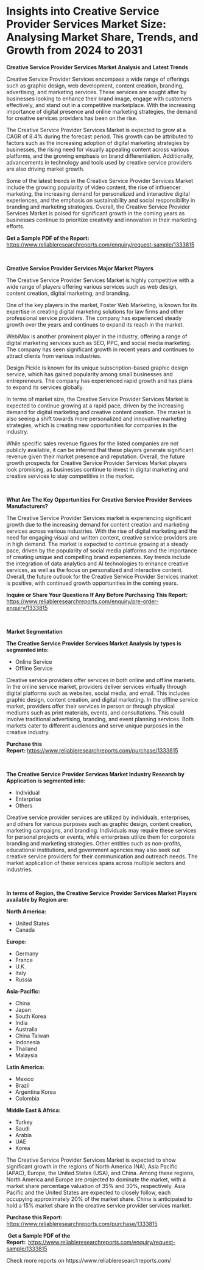 <p><h1>Insights into Creative Service Provider Services Market Size: Analysing Market Share, Trends, and Growth from 2024 to 2031</h1></p><p><strong>Creative Service Provider Services Market Analysis and Latest Trends</strong></p>
<p><p>Creative Service Provider Services encompass a wide range of offerings such as graphic design, web development, content creation, branding, advertising, and marketing services. These services are sought after by businesses looking to enhance their brand image, engage with customers effectively, and stand out in a competitive marketplace. With the increasing importance of digital presence and online marketing strategies, the demand for creative services providers has been on the rise.</p><p>The Creative Service Provider Services Market is expected to grow at a CAGR of 8.4% during the forecast period. This growth can be attributed to factors such as the increasing adoption of digital marketing strategies by businesses, the rising need for visually appealing content across various platforms, and the growing emphasis on brand differentiation. Additionally, advancements in technology and tools used by creative service providers are also driving market growth.</p><p>Some of the latest trends in the Creative Service Provider Services Market include the growing popularity of video content, the rise of influencer marketing, the increasing demand for personalized and interactive digital experiences, and the emphasis on sustainability and social responsibility in branding and marketing strategies. Overall, the Creative Service Provider Services Market is poised for significant growth in the coming years as businesses continue to prioritize creativity and innovation in their marketing efforts.</p></p>
<p><strong>Get a Sample PDF of the Report:&nbsp;</strong> <a href="https://www.reliableresearchreports.com/enquiry/request-sample/1333815">https://www.reliableresearchreports.com/enquiry/request-sample/1333815</a></p>
<p>&nbsp;</p>
<p><strong>Creative Service Provider Services Major Market Players</strong></p>
<p><p>The Creative Service Provider Services Market is highly competitive with a wide range of players offering various services such as web design, content creation, digital marketing, and branding. </p><p>One of the key players in the market, Foster Web Marketing, is known for its expertise in creating digital marketing solutions for law firms and other professional service providers. The company has experienced steady growth over the years and continues to expand its reach in the market.</p><p>WebiMax is another prominent player in the industry, offering a range of digital marketing services such as SEO, PPC, and social media marketing. The company has seen significant growth in recent years and continues to attract clients from various industries.</p><p>Design Pickle is known for its unique subscription-based graphic design service, which has gained popularity among small businesses and entrepreneurs. The company has experienced rapid growth and has plans to expand its services globally.</p><p>In terms of market size, the Creative Service Provider Services Market is expected to continue growing at a rapid pace, driven by the increasing demand for digital marketing and creative content creation. The market is also seeing a shift towards more personalized and innovative marketing strategies, which is creating new opportunities for companies in the industry.</p><p>While specific sales revenue figures for the listed companies are not publicly available, it can be inferred that these players generate significant revenue given their market presence and reputation. Overall, the future growth prospects for Creative Service Provider Services Market players look promising, as businesses continue to invest in digital marketing and creative services to stay competitive in the market.</p></p>
<p>&nbsp;</p>
<p><strong>What Are The Key Opportunities For Creative Service Provider Services Manufacturers?</strong></p>
<p><p>The Creative Service Provider Services market is experiencing significant growth due to the increasing demand for content creation and marketing services across various industries. With the rise of digital marketing and the need for engaging visual and written content, creative service providers are in high demand. The market is expected to continue growing at a steady pace, driven by the popularity of social media platforms and the importance of creating unique and compelling brand experiences. Key trends include the integration of data analytics and AI technologies to enhance creative services, as well as the focus on personalized and interactive content. Overall, the future outlook for the Creative Service Provider Services market is positive, with continued growth opportunities in the coming years.</p></p>
<p><strong>Inquire or Share Your Questions If Any Before Purchasing This Report:</strong> <a href="https://www.reliableresearchreports.com/enquiry/pre-order-enquiry/1333815">https://www.reliableresearchreports.com/enquiry/pre-order-enquiry/1333815</a></p>
<p>&nbsp;</p>
<p><strong>Market Segmentation</strong></p>
<p><strong>The Creative Service Provider Services Market Analysis by types is segmented into:</strong></p>
<p><ul><li>Online Service</li><li>Offline Service</li></ul></p>
<p><p>Creative service providers offer services in both online and offline markets. In the online service market, providers deliver services virtually through digital platforms such as websites, social media, and email. This includes graphic design, content creation, and digital marketing. In the offline service market, providers offer their services in person or through physical mediums such as print materials, events, and consultations. This could involve traditional advertising, branding, and event planning services. Both markets cater to different audiences and serve unique purposes in the creative industry.</p></p>
<p><strong>Purchase this Report:&nbsp;</strong><a href="https://www.reliableresearchreports.com/purchase/1333815">https://www.reliableresearchreports.com/purchase/1333815</a></p>
<p>&nbsp;</p>
<p><strong>The Creative Service Provider Services Market Industry Research by Application is segmented into:</strong></p>
<p><ul><li>Individual</li><li>Enterprise</li><li>Others</li></ul></p>
<p><p>Creative service provider services are utilized by individuals, enterprises, and others for various purposes such as graphic design, content creation, marketing campaigns, and branding. Individuals may require these services for personal projects or events, while enterprises utilize them for corporate branding and marketing strategies. Other entities such as non-profits, educational institutions, and government agencies may also seek out creative service providers for their communication and outreach needs. The market application of these services spans across multiple sectors and industries.</p></p>
<p>&nbsp;</p>
<p><strong>In terms of Region, the Creative Service Provider Services Market Players available by Region are:</strong></p>
<p>
    <p> <strong> North America: </strong>
        <ul>
            <li>United States</li>
            <li>Canada</li>
        </ul>
        </p> 
    <p> <strong> Europe: </strong>
        <ul>
            <li>Germany</li>
            <li>France</li>
            <li>U.K.</li>
            <li>Italy</li>
            <li>Russia</li>
        </ul>
        </p> 
    <p> <strong> Asia-Pacific: </strong>
        <ul>
            <li>China</li>
            <li>Japan</li>
            <li>South Korea</li>
            <li>India</li>
            <li>Australia</li>
            <li>China Taiwan</li>
            <li>Indonesia</li>
            <li>Thailand</li>
            <li>Malaysia</li>
        </ul>
        </p> 
    <p> <strong> Latin America: </strong>
        <ul>
            <li>Mexico</li>
            <li>Brazil</li>
            <li>Argentina Korea</li>
            <li>Colombia</li>
        </ul>
        </p> 
    <p> <strong> Middle East & Africa: </strong>
        <ul>
            <li>Turkey</li>
            <li>Saudi</li>
            <li>Arabia</li>
            <li>UAE</li>
            <li>Korea</li>
        </ul>
    </p>
    </p>
<p><p>The Creative Service Provider Services Market is expected to show significant growth in the regions of North America (NA), Asia Pacific (APAC), Europe, the United States (USA), and China. Among these regions, North America and Europe are projected to dominate the market, with a market share percentage valuation of 35% and 30%, respectively. Asia Pacific and the United States are expected to closely follow, each occupying approximately 20% of the market share. China is anticipated to hold a 15% market share in the creative service provider services market.</p></p>
<p><strong>Purchase this Report: </strong><a href="https://www.reliableresearchreports.com/purchase/1333815">https://www.reliableresearchreports.com/purchase/1333815</a></p>
<p>&nbsp;<strong>Get a Sample PDF of the Report:&nbsp;&nbsp;</strong><a href="https://www.reliableresearchreports.com/enquiry/request-sample/1333815">https://www.reliableresearchreports.com/enquiry/request-sample/1333815</a></p>
<p><strong></strong></p>
<p>Check more reports on https://www.reliableresearchreports.com/</p>